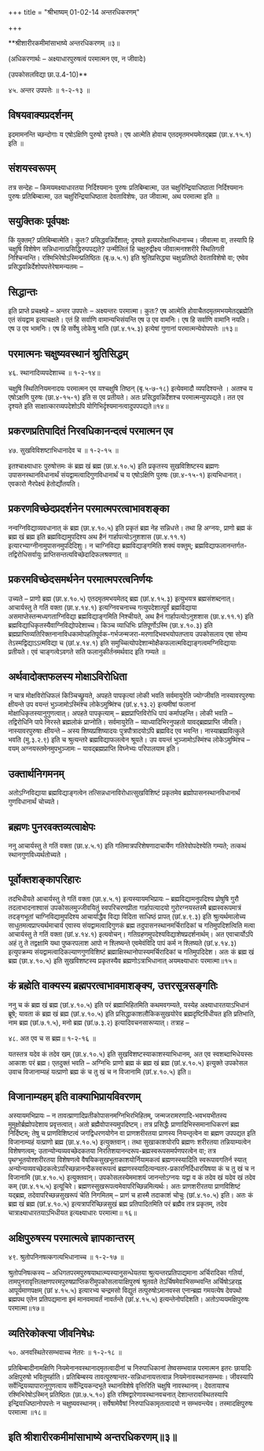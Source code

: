 +++
title = "श्रीभाष्यम् 01-02-14 अन्तरधिकरणम्"

+++


**श्रीशारीरकमीमांसाभाष्ये अन्तरधिकरणम् ॥३॥

(अधिकरणार्थः – अक्ष्याधारपुरुषत्वं परमात्मन एव, न जीवादेः)

(उपकोसलविद्या छा.उ.4-10)**

४५. अन्तर उपपत्तेः ॥ १-२-१३ ॥

## विषयवाक्यप्रदर्शनम्

इदमामनन्ति च्छन्दोगाः य एषोऽक्षिणि पुरुषो दृश्यते। एष आत्मेति होवाच एतदमृतमभयमेतद्ब्रह्म (छा.४.१५.१) इति ॥

## संशयस्वरूपम्

तत्र सन्देहः – किमयमक्ष्याधारतया निर्दिश्यमानः पुरुषः प्रतिबिम्बात्मा, उत चक्षुरिन्द्रियाधिष्ठाता निर्दिश्यमानः पुरुषः प्रतिबिम्बात्मा, उत चक्षुरिन्द्रियाधिष्ठाता देवताविशेषः, उत जीवात्मा, अथ परमात्मा इति ॥

## सयुक्तिकः पूर्वपक्षः

किं युक्तम्? प्रतिबिम्बात्मेति। कुतः? प्रसिद्धवन्निर्देशात्; दृश्यते इत्यपरोक्षाभिधानाच्च। जीवात्मा वा, तस्यापि हि चक्षुषि विशेषेण सन्निधानात्प्रसिद्धिरुपपद्यते? उन्मीलितं हि चक्षुरुद्वीक्ष्य जीवात्मनश्शरीरे स्थितिगती निश्चिन्वन्ति। रश्मिभिरेषोऽस्मिन्प्रतिष्ठितः (बृ.७.५.१) इति श्रुतिप्रसिद्ध्या चक्षुःप्रतिष्ठो देवताविशेषो वा; एष्वेव प्रसिद्धवन्निर्देशोपपत्तेरेषामन्यतमः –

## सिद्धान्तः

इति प्राप्ते प्रचक्ष्महे – अन्तर उपपत्तेः – अक्ष्यन्तरः परमात्मा। कुतः? एष आत्मेति होवाचैतदमृतमभयमेतद्ब्रह्मेति एतं संयद्वाम इत्याचक्षते। एतं हि सर्वाणि वामान्यभिसंयन्ति एष उ एव वामनिः। एष हि सर्वाणि वामानि नयति। एष उ एव भामनिः। एष हि सर्वेषु लोकेषु भाति (छां.४.१५.३) इत्येषां गुणानां परमात्मन्येवोपपत्तेः ॥१३॥

## परमात्मनः चक्षुष्यवस्थानं श्रुतिसिद्धम्

४६. स्थानादिव्यपदेशाच्च ॥ १-२-१४॥

चक्षुषि स्थितिनियमनादयः परमात्मन एव यश्चक्षुषि तिष्ठन् (बृ.५-७-१८) इत्येवमादौ व्यपदिश्यन्ते । अतश्च य एषोऽक्षणि पुरुषः (छा.४-१५-१) इति स एव प्रतीयते। अतः प्रसिद्धवन्निर्देशश्च परमात्मन्युपपद्यते। तत एव दृश्यते इति साक्षात्कारव्यपदेशोऽपि योगिभिर्दृश्यमानत्वादुपपपद्यते॥१४॥

## प्रकरणप्रतिपादितं निरवधिकानन्दत्वं परमात्मन एव

४७. सुखविविशष्टाभिधानादेव च ॥ १-२-१५ ॥

इतश्चाक्ष्याधारः पुरुषोत्तमः कं ब्रह्म खं ब्रह्म (छा.४.१०.५) इति प्रकृतस्य सुखविशिष्टस्य ब्रह्मणः उपासनस्थानविधानार्थं संयद्वामत्वादिगुणविधानार्थं च य एषोऽक्षिणि पुरुषः (छा.४-१५-१) इत्यभिधानात्। एवकारो नैरपेक्ष्यं हेतोर्द्योतयति।

## प्रकरणविच्छेदप्रदर्शनेन परमात्मपरत्वाभावशङ्का

नन्वग्निविद्याव्यवधानात् कं ब्रह्म (छा.४.१०.५) इति प्रकृतं ब्रह्म नेह सन्निधत्ते। तथा हि अग्नयः, प्राणो ब्रह्म कं ब्रह्म खं ब्रह्म इति ब्रह्मविद्यामुपदिश्य अथ हैनं गार्हापत्योऽनुशशास (छा.४.११.१) इत्यारभ्याग्नीनामुपासनमुपदिदिशुः। न चाग्निविद्या ब्रह्मविद्याङ्गमिति शक्यं वक्तुम्; ब्रह्मविद्याफलानन्तर्गत-तद्विरोधिसर्वायुः प्राप्तिसन्तत्यविच्छेदादिफलश्रवणात् ॥

## प्रकरमविच्छेदसमर्थनेन परमात्मपरत्वनिर्णयः

उच्यते – प्राणो ब्रह्म (छा.४.१०.५) एतदमृतमभयमेतद् ब्रह्म (छां.४.१५.३) इत्युभयत्र ब्रह्मसंशब्दनात्। आचार्यस्तु ते गतिं वक्ता (छा.४.१४.१) इत्यग्निवचनाच्च गत्युपदेशात्पूर्वं ब्रह्मविद्याया असमाप्तेस्तन्मध्यगताग्निविद्या ब्रह्मविद्याङ्गमिति निश्चीयते, अथ हैनं गार्हापत्योऽनुशशास (छा.४.११.१) इति ब्रह्मविद्याधिकृतस्यैवाग्निविद्योपदेशाच्च। किञ्च व्याधिभिः प्रतिपूर्णोऽस्मि (छा.४.१०.३) इति ब्रह्मप्राप्तिव्यतिरिक्तनानाविधकामोपहतिपूर्वक-गर्भजन्मजरा-मरणादिभवभयोपतप्ताय उपकोसलाय एषा सोम्य तेऽस्मद्विद्याऽऽत्मविद्या च (छां.४.१४.१) इति समुच्चित्योपदेशान्मोक्षैकफलात्मविद्याङ्गत्वमग्निविद्यायाः प्रतीयते। एवं चाङ्गत्वेऽवगते सति फलानुकीर्तनमर्थवाद इति गम्यते ॥

## अर्थवादोक्तफलस्य मोक्षाऽविरोधिता

न चात्र मोक्षविरोधिफलं किञ्चिच्छ्रूयते, अपहते पापकृत्यां लोकी भवति सर्वमायुरेति ज्योग्जीवति नास्यावरपुरुषाः क्षीयन्ते उप वयन्तं भुञ्जामोऽस्मिंश्च लोकेऽमुष्मिंश्च (छां.४.१३.२) इत्यमीषां फलानां मोक्षाधिकृतस्यानुगुणत्वात्। अपहते पापकृत्याम् – ब्रह्मप्राप्तिविरोधि पापं कर्मापहन्ति। लोकी भवति – तद्विरोधिनि पापे निरस्ते ब्रह्मलोकं प्राप्नोति। सर्वमायुरेति – व्याध्यादिभिरनुपहतो यावद्ब्रह्मप्राप्ति जीवति। नास्यावरपुरुषाः क्षीयन्ते – अस्य शिष्यप्रशिष्यादयः पुत्रपौत्रादयोऽपि ब्रह्मविद एव भवन्ति। नास्याब्रह्मवित्कुले भवति (मु.३.२.९) इति च श्रुत्यन्तरे ब्रह्मविद्याफलत्वेन श्रूयते। उप वयन्तं भुञ्जामोऽस्मिंश्च लोकेऽमुष्मिंश्च – वयम् अग्नयस्तमेनमुपभुञ्जामः – यावद्ब्रह्मप्राप्ति विघ्नेभ्यः परिपालयाम इति।

## उक्तार्थनिगमनम्

अतोऽग्निविद्याया ब्रह्मविद्याङ्गत्वेन तत्सिन्नधानाविरोधात्सुखविशिष्टं प्रकृतमेव ब्रह्मोपासनस्थानविधानार्थं गुणविधानार्थं चोच्यते।

## ब्रह्मणः पुनरवक्तव्यत्वाक्षेपः

ननु आचार्यस्तु ते गतिं वक्ता (छा.४.५.१) इति गतिमात्रपरिशेषणादाचार्येण गतिरेवोपदेश्येति गम्यते; तत्कथं स्थानगुणविध्यर्थतोच्यते ।

## पूर्वोक्तशङ्कापरिहारः

तदभिधीयते आचार्यस्तु ते गतिं वक्ता (छा.४.५.१) इत्यस्यायमभिप्रायः – ब्रह्मविद्यामनुपदिश्य प्रोषुषि गुरौ तदलाभादनाश्वासं उपकोसलमुज्जीवयितुं स्वपरिचरणप्रीता गार्हापत्यादयो गुरोरग्नयस्तस्मै ब्रह्मस्वरूपमात्रं तदङ्गभूतां चाग्निविद्यामुपदिश्य आचार्याद्धैव विद्या विदिता साधिष्ठं प्रापत् (छां.४.९.३) इति श्रुत्यर्थमालोच्य साधुतमत्वप्राप्त्यर्थमाचार्य एवास्य संयद्वामत्वादिगुणकं ब्रह्म तदुपासनस्थानमर्चिरादिकां च गतिमुपदिशत्विति मत्वा आचार्यस्तु ते गतिं वक्ता (छां.४.१४.१) इत्यवोचन्। गतिग्रहणमुपदेश्यविद्याशेषप्रदर्शनार्थम्। अत एवाचार्योऽपि अहं तु ते तद्वक्षामि यथा पुष्करपलाश आपो न श्लिष्यन्ते एवमेवंविदि पापं कर्म न श्लिष्यते (छां.४.१४.३) इत्युपक्रम्य संयद्वामत्वादिकल्याणगुणविशिष्टं ब्रह्माक्षिस्थानोपास्यमर्चिरादिकां च गतिमुपदिदेश। अतः कं ब्रह्म खं ब्रह्म (छा.४.१०.५) इति सुखविशष्टस्य प्रकृतस्यैव ब्रह्मणोऽत्राभिधानात् अयमक्ष्याधारः परमात्मा॥१५॥

## कं ब्रह्मेति वाक्यस्य ब्रह्मपरत्वाभावमाशङ्क्य, उत्तरसूत्रसङ्गतिः

ननु च कं ब्रह्म खं ब्रह्म (छां.४.१०.५) इति परं ब्रह्माभिहितमिति कथमवगम्यते, यस्येह अक्ष्याधारतयाऽभिधानं ब्रूषे; यावता कं ब्रह्म खं ब्रह्म (छां.४.१०.५) इति प्रसिद्धाकाशलौकिकसुखयोरेव ब्रह्मदृष्टिर्विधीयत इति प्रतिभाति, नाम ब्रह्म (छां.७.१.५), मनो ब्रह्म (छां.७.३.२) इत्यादिवचनसारूप्यात्। तत्राह –

४८. अत एव च स ब्रह्म॥ १-२-१६ ॥

यतस्तत्र यदेव कं तदेव खम् (छा.४.१०.५) इति सुखविशष्टस्याकाशस्याभिधानम्, अत एव स्वशब्दाभिधेयस्सः आकाशः परं ब्रह्म। एतदुक्तं भवति – अग्निभिः प्राणो ब्रह्म कं ब्रह्म खं ब्रह्म (छां.४.१०.५) इत्युक्ते उपकोसल उवाच विजानाम्यहं यत्प्राणो ब्रह्म कं च तु खं च न विजानामि (छां.४.१०.५) इति॥

## विजानाम्यहम् इति वाक्याभिप्रायविवरणम्

अस्यायमभिप्रायः – न तावत्प्राणादिप्रतीकोपासनमग्निभिरभिहितम्, जन्मजरामरणादि-भवभयभीतस्य मुमुक्षोर्ब्रह्मोपदेशाय प्रवृत्तत्वात्। अतो ब्रह्मैवोपास्यमुपदिष्टम्। तत्र प्रसिद्धैः प्राणादिभिस्समानाधिकरणं ब्रह्म निर्दिष्टम्; तेषु च प्राणविशिष्टत्वं जगद्विधरणयोगेन वा प्राणशरीरतया प्राणस्य नियन्तृत्वेन वा ब्रह्मण उपपद्यत इति विजानाम्यहं यत्प्राणो ब्रह्म (छा.४.१०.५) इत्युक्तवान्। तथा सुखाकाशयोरपि ब्रह्मणः शरीरतया तन्नियाम्यत्वेन विशेषणत्वम्; उतान्योन्यव्यवच्छेदकतया निरतिशयानन्दरूप-ब्रह्मस्वरूपसमर्पणपरत्वेन वा; तत्र पृथग्भूतयोश्शरीरतया विशेषणत्वे वैषयिकसुखभूताकाशयोर्नियामकत्वं ब्रह्मणस्स्यादिति स्वरूपावगतिर्न स्यात् अन्योन्यव्यवच्छेदकत्वेऽपरिच्छन्नानन्दैकस्वरूपत्वं ब्रह्मणस्स्यादित्यन्यतर-प्रकारनिर्दिधारयिषया कं च तु खं च न विजानामि (छा.४.१०.५) इत्युक्तवान्। उपकोसलस्येममाशयं जानन्तोऽग्नयः यद्वा व कं तदेव खं यदेव खं तदेव कम् (छा.४.१५.५) इत्यूचिरे। ब्रह्मणस्सुखरूपत्वमेवापरिच्छिन्नमित्यर्थः। अतः प्राणशरीरतया प्राणविशिष्टं यद्ब्रह्म, तदेवापरिच्छन्नसुखरूपं चेति निगमितम् – प्राणं च हास्मै तदाकाशं चोचुः (छां.४.१०.५) इति। अतः कं ब्रह्म खं ब्रह्म (छां.४.१०.५) इत्यत्रापरिच्छिन्नसुखं ब्रह्म प्रतिपादितमिति परं ब्रह्मैव तत्र प्रकृतम्, तदेव चात्राक्ष्याधारतयाऽभिधीयत इत्यक्ष्याधारः परमात्मा॥ १६॥

## अक्षिपुरुषस्य परमात्मत्वे ज्ञापकान्तरम्

४९. श्रुतोपनिनषत्कगत्यभिधानाच्च ॥ १-२-१७ ॥

श्रुतोपनिषत्कस्य – अधिगतपरमपुरुषयाथात्म्यस्यानुसन्धेयतया श्रुत्यन्तरप्रतिपाद्यमाना अर्चिरादिका गतिर्या, तामपुनरावृत्तिलक्षणपरमपुरुषप्राप्तिकरीमुपकोसलायाक्षिपुरुषं श्रुतवते तेऽर्चिषमेवाभिसम्भवन्ति अर्चिषोऽहरह्न आपूर्यमाणपक्षम् (छां ४.१५.५) इत्यारभ्य चन्द्रमसो विद्युतं तत्पुरुषोऽमानवस्स एनान्ब्रह्म गमयत्येष देवपथो ब्रह्मपथ एतेन प्रतिपद्यमाना इमं मानवमावर्तं नावर्तन्ते (छां.४.१५.५) इत्यन्तेनोपदिशति। अतोऽप्ययमक्षिपुरुषः परमात्मा॥१७॥

## व्यतिरेकोक्त्या जीवनिषेधः

५०. अनवस्थितेरसम्भवाच्च नेतरः ॥ १-२-१८ ॥

प्रतिबिम्बादीनामक्षिणि नियमेनानवस्थानादमृतत्वादीनां च निरुपाधिकानां तेष्वसम्भवान्न परमात्मन इतरः छायादिः अक्षिपुरुषो भवितुमर्हाति। प्रतिबिम्बस्य तावत्पुरुषान्तर-सन्निधानायत्तत्वान्न नियमेनावस्थानसम्भवः। जीवस्यापि सर्वेन्द्रियव्यापारानुगुणत्वाय सर्वेन्द्रियकन्दभूते स्थानविशेषे वृत्तिरिति चक्षुषि नावस्थानम्। देवतायाश्च रश्मिभिरेषोऽस्मिन् प्रतिष्ठितः (छा.७.५.१०) इति रश्मिद्वारेणावस्थानवचनात् देशान्तरावस्थितस्यापि इन्द्रियाधिष्ठानोपपत्तेः न चक्षुष्यवस्थानम्। सर्वेषामेवैषां निरुपाधिकामृतत्वादयो न सम्भवन्त्येव। तस्मादक्षिपुरुषः परमात्मा ॥१८॥

## इति श्रीशारीरकमीमांसाभाष्ये अन्तरधिकरणम्॥३॥


